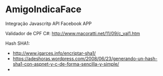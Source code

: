 # AmigoIndicaFace
Integração Javascritp API Facebook APP


Validador de CPF C#: http://www.macoratti.net/11/09/c_val1.htm

Hash SHA1:
  - http://www.jgarces.info/encriptar-sha1/
  - https://adeshoras.wordpress.com/2008/06/23/generando-un-hash-sha1-con-aspnet-y-c-de-forma-sencilla-y-simple/
  - 



